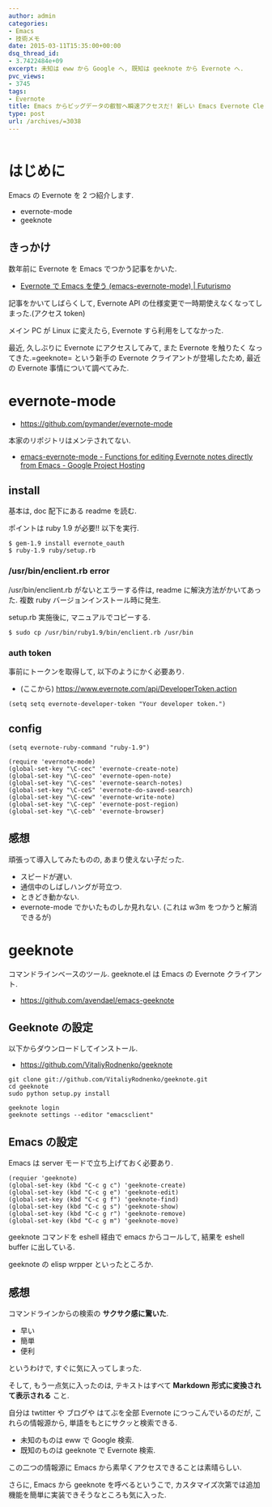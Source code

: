 ```yaml
---
author: admin
categories:
- Emacs
- 技術メモ
date: 2015-03-11T15:35:00+00:00
dsq_thread_id:
- 3.7422484e+09
excerpt: 未知は eww から Google へ, 既知は geeknote から Evernote へ.
pvc_views:
- 3745
tags:
- Evernote
title: Emacs からビッグデータの叡智へ瞬速アクセスだ! 新しい Emacs Evernote Cleient の geeknote がイイ
type: post
url: /archives/=3038
---
```


<img alt="" src="https://futurismo.biz/wp-content/uploads/emacs_logo.jpg"/>

はじめに
========

Emacs の Evernote を 2 つ紹介します.

-   evernote-mode
-   geeknote

きっかけ
--------

数年前に Evernote を Emacs でつかう記事をかいた.

-   [Evernote で Emacs を使う (emacs-evernote-mode) |
    Futurismo](https://futurismo.biz/archives/717)

記事をかいてしばらくして, Evernote API
の仕様変更で一時期使えなくなってしまった.(アクセス token)

メイン PC が Linux に変えたら, Evernote すら利用をしてなかった.

最近, 久しぶりに Evernote にアクセスしてみて, また Evernote を触りたく
なってきた.=geeknote= という新手の Evernote クライアントが登場したため,
最近の Evernote 事情について調べてみた.

evernote-mode
=============

-   <https://github.com/pymander/evernote-mode>

本家のリポジトリはメンテされてない.

-   [emacs-evernote-mode - Functions for editing Evernote notes directly
    from Emacs - Google Project
    Hosting](https://code.google.com/p/emacs-evernote-mode/)

install
-------

基本は, doc 配下にある readme を読む.

ポイントは ruby 1.9 が必要!! 以下を実行.

``` {.commonlisp}
$ gem-1.9 install evernote_oauth
$ ruby-1.9 ruby/setup.rb
```

### /usr/bin/enclient.rb error

/usr/bin/enclient.rb がないとエラーする件は, readme
に解決方法がかいてあった. 複数 ruby バージョンインストール時に発生.

setup.rb 実施後に, マニュアルでコピーする.

``` {.bash}
$ sudo cp /usr/bin/ruby1.9/bin/enclient.rb /usr/bin
```

### auth token

事前にトークンを取得して, 以下のようにかく必要あり.

-   (ここから) <https://www.evernote.com/api/DeveloperToken.action>

``` {.text}
(setq setq evernote-developer-token "Your developer token.")
```

config
------

``` {.commonlisp}
(setq evernote-ruby-command "ruby-1.9")

(require 'evernote-mode)
(global-set-key "\C-cec" 'evernote-create-note)
(global-set-key "\C-ceo" 'evernote-open-note)
(global-set-key "\C-ces" 'evernote-search-notes)
(global-set-key "\C-ceS" 'evernote-do-saved-search)
(global-set-key "\C-cew" 'evernote-write-note)
(global-set-key "\C-cep" 'evernote-post-region)
(global-set-key "\C-ceb" 'evernote-browser)
```

感想
----

頑張って導入してみたものの, あまり使えない子だった.

-   スピードが遅い.
-   通信中のしばしハングが苛立つ.
-   ときどき動かない.
-   evernote-mode でかいたものしか見れない. (これは w3m
    をつかうと解消できるが)

geeknote
========

コマンドラインベースのツール. geeknote.el は Emacs の Evernote
クライアント.

-   <https://github.com/avendael/emacs-geeknote>

Geeknote の設定
---------------

以下からダウンロードしてインストール.

-   <https://github.com/VitaliyRodnenko/geeknote>

``` {.bash}
git clone git://github.com/VitaliyRodnenko/geeknote.git
cd geeknote
sudo python setup.py install

geeknote login
geeknote settings --editor "emacsclient"
```

Emacs の設定
------------

Emacs は server モードで立ち上げておく必要あり.

``` {.commonlisp}
(requier 'geeknote)
(global-set-key (kbd "C-c g c") 'geeknote-create)
(global-set-key (kbd "C-c g e") 'geeknote-edit)
(global-set-key (kbd "C-c g f") 'geeknote-find)
(global-set-key (kbd "C-c g s") 'geeknote-show)
(global-set-key (kbd "C-c g r") 'geeknote-remove)
(global-set-key (kbd "C-c g m") 'geeknote-move)
```

geeknote コマンドを eshell 経由で emacs からコールして, 結果を eshell
buffer に出している.

geeknote の elisp wrpper といったところか.

感想
----

コマンドラインからの検索の **サクサク感に驚いた**.

-   早い
-   簡単
-   便利

というわけで, すぐに気に入ってしまった.

そして, もう一点気に入ったのは, テキストはすべて **Markdown
形式に変換されて表示される** こと.

自分は twtitter や ブログや はてぶを全部 Evernote
につっこんでいるのだが, これらの情報源から,
単語をもとにサクッと検索できる.

-   未知のものは eww で Google 検索.
-   既知のものは geeknote で Evernote 検索.

この二つの情報源に Emacs から素早くアクセスできることは素晴らしい.

さらに, Emacs から geeknote を呼べるというこで,
カスタマイズ次第では追加機能を簡単に実装できそうなところも気に入った.

